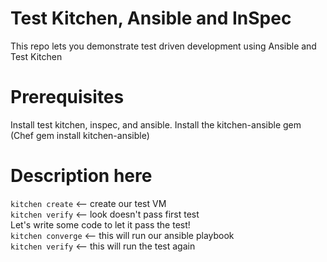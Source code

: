 # Test Kitchen, Ansible and InSpec
This repo lets you demonstrate test driven development using Ansible and Test Kitchen

# Prerequisites
Install test kitchen, inspec, and ansible. Install the kitchen-ansible gem (Chef gem install kitchen-ansible)

# Description here
`kitchen create`  <-- create our test VM  
`kitchen verify`  <-- look doesn't pass first test  
Let's write some code to let it pass the test!  
`kitchen converge` <-- this will run our ansible playbook  
`kitchen verify` <-- this will run the test again  

